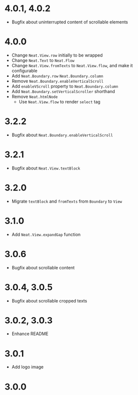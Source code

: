 # 4.0.1, 4.0.2

* Bugfix about uninterrupted content of scrollable elements

# 4.0.0

* Change `Neat.View.row` initially to be wrapped
* Change `Neat.Text` to `Neat.Flow`
* Change `Neat.View.fromTexts` to `Neat.View.flow`, and make it configurable
* Add `Neat.Boundary.row` `Neat.Boundary.column`
* Remove `Neat.Boundary.enableVerticalScroll`
* Add `enableVScroll` property to `Neat.Boundary.column`
* Add `Neat.Boundary.setVerticalScroller` shorthand
* Remove `Neat.htmlNode`
    * Use `Neat.View.flow` to render `select` tag

# 3.2.2

* Bugfix about `Neat.Boundary.enableVerticalScroll`

# 3.2.1

* Bugfix about `Neat.View.textBlock`

# 3.2.0

* Migrate `textBlock` and `fromTexts` from `Boundary` to `View`

# 3.1.0

* Add `Neat.View.expandGap` function

# 3.0.6

* Bugfix about scrollable content

# 3.0.4, 3.0.5

* Bugfix about scrollable cropped texts

# 3.0.2, 3.0.3

* Enhance README

# 3.0.1

* Add logo image

# 3.0.0
